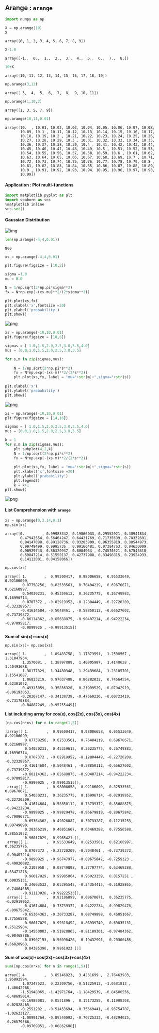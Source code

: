## Arange : ```arange```


```python
import numpy as np
```


```python
X = np.arange(10)
X
```




    array([0, 1, 2, 3, 4, 5, 6, 7, 8, 9])




```python
X-1.0
```




    array([-1.,  0.,  1.,  2.,  3.,  4.,  5.,  6.,  7.,  8.])




```python
10+X
```




    array([10, 11, 12, 13, 14, 15, 16, 17, 18, 19])




```python
np.arange(3,12)
```




    array([ 3,  4,  5,  6,  7,  8,  9, 10, 11])




```python
np.arange(1,10,2)
```




    array([1, 3, 5, 7, 9])




```python
np.arange(10,11,0.01)
```




    array([10.  , 10.01, 10.02, 10.03, 10.04, 10.05, 10.06, 10.07, 10.08,
           10.09, 10.1 , 10.11, 10.12, 10.13, 10.14, 10.15, 10.16, 10.17,
           10.18, 10.19, 10.2 , 10.21, 10.22, 10.23, 10.24, 10.25, 10.26,
           10.27, 10.28, 10.29, 10.3 , 10.31, 10.32, 10.33, 10.34, 10.35,
           10.36, 10.37, 10.38, 10.39, 10.4 , 10.41, 10.42, 10.43, 10.44,
           10.45, 10.46, 10.47, 10.48, 10.49, 10.5 , 10.51, 10.52, 10.53,
           10.54, 10.55, 10.56, 10.57, 10.58, 10.59, 10.6 , 10.61, 10.62,
           10.63, 10.64, 10.65, 10.66, 10.67, 10.68, 10.69, 10.7 , 10.71,
           10.72, 10.73, 10.74, 10.75, 10.76, 10.77, 10.78, 10.79, 10.8 ,
           10.81, 10.82, 10.83, 10.84, 10.85, 10.86, 10.87, 10.88, 10.89,
           10.9 , 10.91, 10.92, 10.93, 10.94, 10.95, 10.96, 10.97, 10.98,
           10.99])



#### Application : Plot multi-functions


```python
import matplotlib.pyplot as plt
import seaborn as sns
%matplotlib inline
sns.set()
```

#### Gaussian Distribution

![img](https://het.as.utexas.edu/HET/Software/Numpy/_images/math/2f8a02ce155191ed5a4ea8d776aa15fcaef26e1f.png)


```python
len(np.arange(-4,4,0.01))
```




    800




```python
xs = np.arange(-4,4,0.01)

plt.figure(figsize = [10,2])

sigma =1.0
mu = 0.0

N = 1/np.sqrt(2*np.pi*sigma**2)
fx = N*np.exp(-(xs-mu)**2/(2*sigma**2))

plt.plot(xs,fx)
plt.xlabel('x',fontsize =20)
plt.ylabel('probability')
plt.show()
```


![png](output_12_0.png)



```python
xs = np.arange(-10,10,0.01)
plt.figure(figsize = [10,6])

sigmas = [ 1.0,1.5,2.0,2.5,3.0,3.5,4.0]
mus = [0.0,1.0,1.5,2.0,2.5,3.0,3.5]

for s,m in zip(sigmas,mus):
    
    N = 1/np.sqrt(2*np.pi*s**2)
    fx = N*np.exp(-(xs-m)**2/(2*s**2))
    plt.plot(xs,fx, label = "mu="+str(m)+",sigma="+str(s))
    
plt.xlabel('x')
plt.ylabel('probability')
plt.show()
```


![png](output_13_0.png)



```python
xs = np.arange(-10,10,0.01)
plt.figure(figsize = [14,16])

sigmas = [ 1.0,1.5,2.0,2.5,3.0,3.5,4.0]
mus = [0.0,1.0,1.5,2.0,2.5,3.0,3.5]

k = 1
for s,m in zip(sigmas,mus):
    plt.subplot(4,2,k)
    N = 1/np.sqrt(2*np.pi*s**2)
    fx = N*np.exp(-(xs-m)**2/(2*s**2))
    
    plt.plot(xs,fx, label = "mu="+str(m)+",sigma="+str(s))
    plt.xlabel('x',fontsize =20)
    plt.ylabel('prabability')
    plt.legend()
    k = k+1
plt.show()
```


![png](output_14_0.png)


#### List Comprehension with ```arange```


```python
xs = np.arange(0,3.14,0.1)
np.sin(xs)
```




    array([0.        , 0.09983342, 0.19866933, 0.29552021, 0.38941834,
           0.47942554, 0.56464247, 0.64421769, 0.71735609, 0.78332691,
           0.84147098, 0.89120736, 0.93203909, 0.96355819, 0.98544973,
           0.99749499, 0.9995736 , 0.99166481, 0.97384763, 0.94630009,
           0.90929743, 0.86320937, 0.8084964 , 0.74570521, 0.67546318,
           0.59847214, 0.51550137, 0.42737988, 0.33498815, 0.23924933,
           0.14112001, 0.04158066])




```python
np.cos(xs)
```




    array([ 1.        ,  0.99500417,  0.98006658,  0.95533649,  0.92106099,
            0.87758256,  0.82533561,  0.76484219,  0.69670671,  0.62160997,
            0.54030231,  0.45359612,  0.36235775,  0.26749883,  0.16996714,
            0.0707372 , -0.02919952, -0.12884449, -0.22720209, -0.32328957,
           -0.41614684, -0.5048461 , -0.58850112, -0.66627602, -0.73739372,
           -0.80114362, -0.85688875, -0.90407214, -0.94222234, -0.97095817,
           -0.9899925 , -0.99913515])



**Sum of sin(x)+cos(x)**


```python
np.sin(xs)+ np.cos(xs)
```




    array([ 1.        ,  1.09483758,  1.17873591,  1.2508567 ,  1.31047934,
            1.3570081 ,  1.38997809,  1.40905987,  1.4140628 ,  1.40493688,
            1.38177329,  1.34480348,  1.29439684,  1.23105701,  1.15541687,
            1.06823219,  0.97037408,  0.86282032,  0.74664554,  0.62301052,
            0.49315059,  0.35836326,  0.21999529,  0.07942919, -0.06193053,
           -0.20267147, -0.34138738, -0.47669226, -0.60723419, -0.73170884,
           -0.84887249, -0.95755449])



**List including array for cos(x), cos(2x), cos(3x), cos(4x)**


```python
[np.cos(n*xs) for n in range(1,5)]
```




    [array([ 1.        ,  0.99500417,  0.98006658,  0.95533649,  0.92106099,
             0.87758256,  0.82533561,  0.76484219,  0.69670671,  0.62160997,
             0.54030231,  0.45359612,  0.36235775,  0.26749883,  0.16996714,
             0.0707372 , -0.02919952, -0.12884449, -0.22720209, -0.32328957,
            -0.41614684, -0.5048461 , -0.58850112, -0.66627602, -0.73739372,
            -0.80114362, -0.85688875, -0.90407214, -0.94222234, -0.97095817,
            -0.9899925 , -0.99913515]),
     array([ 1.        ,  0.98006658,  0.92106099,  0.82533561,  0.69670671,
             0.54030231,  0.36235775,  0.16996714, -0.02919952, -0.22720209,
            -0.41614684, -0.58850112, -0.73739372, -0.85688875, -0.94222234,
            -0.9899925 , -0.99829478, -0.96679819, -0.89675842, -0.79096771,
            -0.65364362, -0.49026082, -0.30733287, -0.11215253,  0.08749898,
             0.28366219,  0.46851667,  0.63469288,  0.77556588,  0.88551952,
             0.96017029,  0.9965421 ]),
     array([ 1.        ,  0.95533649,  0.82533561,  0.62160997,  0.36235775,
             0.0707372 , -0.22720209, -0.5048461 , -0.73739372, -0.90407214,
            -0.9899925 , -0.98747977, -0.89675842, -0.7259323 , -0.49026082,
            -0.2107958 ,  0.08749898,  0.37797774,  0.63469288,  0.83471278,
             0.96017029,  0.99985864,  0.95023259,  0.8157251 ,  0.60835131,
             0.34663532,  0.05395542, -0.24354415, -0.51928865, -0.74864665,
            -0.91113026, -0.99222533]),
     array([ 1.        ,  0.92106099,  0.69670671,  0.36235775, -0.02919952,
            -0.41614684, -0.73739372, -0.94222234, -0.99829478, -0.89675842,
            -0.65364362, -0.30733287,  0.08749898,  0.46851667,  0.77556588,
             0.96017029,  0.99318492,  0.86939749,  0.60835131,  0.25125984,
            -0.14550003, -0.51928865, -0.81109301, -0.97484362, -0.98468786,
            -0.83907153, -0.56098426, -0.19432991,  0.20300486,  0.56828963,
             0.84385396,  0.9861923 ])]



**Sum of cos(x)+cos(2x)+cos(3x)+cos(4x)**


```python
sum([np.cos(n*xs) for n in range(1,5)])
```




    array([ 4.        ,  3.85146823,  3.4231699 ,  2.76463983,  1.95092594,
            1.07247523,  0.22309756, -0.51225912, -1.0681813 , -1.40642268,
           -1.51948065, -1.42971764, -1.18429539, -0.84680556, -0.48695014,
           -0.16988081,  0.0531896 ,  0.15173255,  0.11908368, -0.02828465,
           -0.2551202 , -0.51453694, -0.75669441, -0.93754707, -1.02623127,
           -1.00991764, -0.89540092, -0.70725333, -0.48294025, -0.26579566,
           -0.09709851, -0.00862608])




```python

```


```python

```
